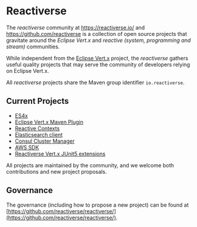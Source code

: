# Reactiverse

The _reactiverse_ community at https://reactiverse.io/ and https://github.com/reactiverse is a collection of open source projects that gravitate around the _Eclipse Vert.x_ and _reactive (system, programming and stream)_ communities.

While independent from the [Eclipse Vert.x](https://vertx.io/) project, the _reactiverse_ gathers useful quality projects that may serve the community of developers relying on Eclipse Vert.x.

All _reactiverse_ projects share the Maven group identifier `io.reactiverse`.

## Current Projects

* [ES4x](/es4x)
* [Eclipse Vert.x Maven Plugin](/vertx-maven-plugin)
* [Reactive Contexts](/reactive-contexts)
* [Elasticsearch client](/elasticsearch-client)
* [Consul Cluster Manager](/consul-cluster-manager)
* [AWS SDK](/aws-sdk)
* [Reactiverse Vert.x JUnit5 extensions](/reactiverse-junit5-extensions)

All projects are maintained by the community, and we welcome both contributions and new project proposals.

## Governance

The governance (including how to propose a new project) can be found at [https://github.com/reactiverse/reactiverse/](https://github.com/reactiverse/reactiverse/).
